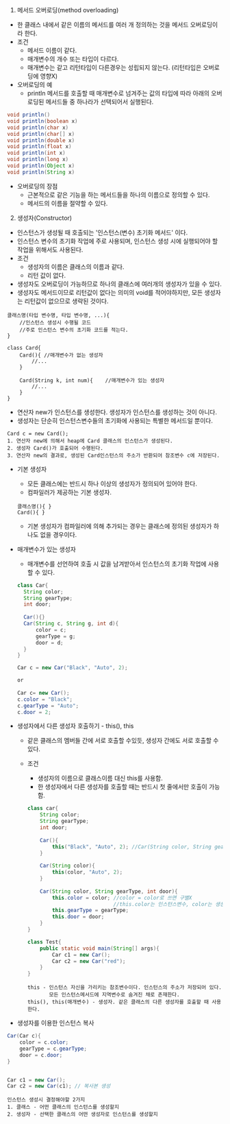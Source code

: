 1. 메서드 오버로딩(method overloading)

- 한 클래스 내에서 같은 이름의 메서드를 여러 개 정의하는 것을 메서드 오버로딩이라 한다.
- 조건
  - 메서드 이름이 같다.
  - 매개변수의 개수 또는 타입이 다르다.
  - 매개변수는 같고 리턴타입이 다른경우는 성립되지 않는다. (리턴타입은 오버로딩에 영향X)
- 오버로딩의 예
  - println 메서드를 호출할 때 매개변수로 넘겨주는 값의 타입에 따라 아래의 오버로딩된 메서드들 중 하나라가 선택되어서 실행된다.

```java
void println()
void println(boolean x)
void println(char x)
void println(char[] x)
void println(double x)
void println(float x)
void println(int x)
void println(long x)
void println(Object x)
void println(String x)
```

- 오버로딩의 장점
  - 근본적으로 같은 기능을 하는 메서드들을 하나의 이름으로 정의할 수 있다.
  - 메서드의 이름을 절약할 수 있다.



2. 생성자(Constructor)

- 인스턴스가 생성될 때 호출되는 '인스턴스(변수) 초기화 메서드' 이다.
- 인스턴스 변수의 초기화 작업에 주로 사용되며, 인스턴스 생성 시에 실행되어야 할 작업을 위해서도 사용된다.
- 조건
  - 생성자의 이름은 클래스의 이름과 같다.
  - 리턴 값이 없다.
- 생성자도 오버로딩이 가능하므로 하나의 클래스에 여러개의 생성자가 있을 수 있다.
- 생성자도 메서드이므로 리턴값이 없다는 의미의 void를 적어야하지만, 모든 생성자는 리턴값이 없으므로 생략된 것이다.

```pseudocode
클래스명(타입 변수명, 타입 변수명, ...){
	//인스턴스 생성시 수행될 코드
	//주로 인스턴스 변수의 초기화 코드를 적는다.
}

class Card{
	Card(){	//매개변수가 없는 생성자
		//...
	}
	
	Card(String k, int num){	//매개변수가 있는 생성자
		//...
	}
}
```

- 연산자 new가 인스턴스를 생성한다. 생성자가 인스턴스를 생성하는 것이 아니다.
- 생성자는 단순히 인스턴스변수들의 초기화에 사용되는 특별한 메서드일 뿐이다.

```pseudocode
Card c = new Card();
1. 연산자 new에 의해서 heap에 Card 클래스의 인스턴스가 생성된다.
2. 생성자 Card()가 호출되어 수행된다.
3. 연산자 new의 결과로, 생성된 Card인스턴스의 주소가 반환되어 참조변수 c에 저장된다.
```

- 기본 생성자

  - 모든 클래스에는 반드시 하나 이상의 생성자가 정의되어 있어야 한다.
  - 컴파일러가 제공하는 기본 생성자.

  ```pseudocode
  클래스명(){ }
  Card(){ }
  ```

  - 기본 생성자가 컴파일러에 의해 추가되는 경우는 클래스에 정의된 생성자가 하나도 없을 경우이다.

- 매개변수가 있는 생성자

  - 매개변수를 선언하여 호출 시 값을 남겨받아서 인스턴스의 초기화 작업에 사용할 수 있다.
  
  ```java
  class Car{
  	String color;
  	String gearType;
  	int door;
  	
  	Car(){}
  	Car(String c, String g, int d){
  		color = c;
  		gearType = g;
  		door = d;
  	}
  }
  ```
  
  ```java
  Car c = new Car("Black", "Auto", 2);
  
  or 
      
  Car c= new Car();
  c.color = "Black";
  c.gearType = "Auto";
  c.door = 2;
  ```

- 생성자에서 다른 생성자 호출하기  - this(), this

  - 같은 클래스의 멤버들 간에 서로 호출할 수있듯, 생성자 간에도 서로 호출할 수 있다.

  - 조건

    - 생성자의 이름으로 클래스이름 대신 this를 사용함.
    - 한 생성자에서 다른 생성자를 호출할 때는 반드시 첫 줄에서만 호출이 가능함.

    ```java
    class car{
    	String color;
    	String gearType;
    	int door;
    	
    	Car(){
    		this("Black", "Auto", 2); //Car(String color, String gearType, int door)
    	}
    	
    	Car(String color){
    		this(color, "Auto", 2);
    	}
        
        Car(String color, String gearType, int door){
            this.color = color; //color = color로 쓰면 구별X
            					//this.color는 인스턴스변수, color는 생성자의 매개변수
            this.gearType = gearType;
            this.door = door;
        }
    }
    
    class Test{
        public static void main(String[] args){
            Car c1 = new Car();
            Car c2 = new Car("red");
        }
    }
    ```

    ```pseudocode
    this - 인스턴스 자신을 가리키는 참조변수이다. 인스턴스의 주소가 저장되어 있다.
    	   모든 인스턴스메서드에 지역변수로 숨겨진 채로 존재한다.
    this(), this(매개변수) - 생성자. 같은 클래스의 다른 생성자를 호출할 때 사용한다. 
    ```

- 생성자를 이용한 인스턴스 복사

```java
Car(Car c){
	color = c.color;
	gearType = c.gearType;
	door = c.door;
}


Car c1 = new Car();
Car c2 = new Car(c1); // 복사본 생성
```

```pseudocode
인스턴스 생성시 결정해야할 2가지
1. 클래스 - 어떤 클래스의 인스턴스를 생성할지
2. 생성자 - 선택한 클래스의 어떤 생성자로 인스턴스를 생성할지
```